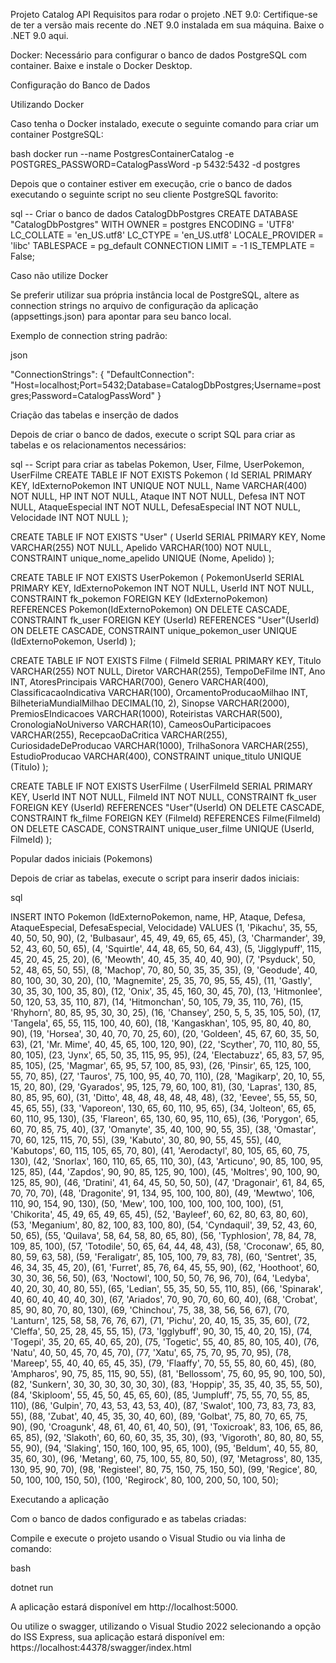 Projeto Catalog API
Requisitos para rodar o projeto
.NET 9.0: Certifique-se de ter a versão mais recente do .NET 9.0 instalada em sua máquina. Baixe o .NET 9.0 aqui.


Docker: Necessário para configurar o banco de dados PostgreSQL com container. Baixe e instale o Docker Desktop.


Configuração do Banco de Dados


Utilizando Docker


Caso tenha o Docker instalado, execute o seguinte comando para criar um container PostgreSQL:

bash
docker run --name PostgresContainerCatalog -e POSTGRES_PASSWORD=CatalogPassWord -p 5432:5432 -d postgres


Depois que o container estiver em execução, crie o banco de dados executando o seguinte script no seu cliente PostgreSQL favorito:

sql
-- Criar o banco de dados CatalogDbPostgres
CREATE DATABASE "CatalogDbPostgres"
WITH
    OWNER = postgres
    ENCODING = 'UTF8'
    LC_COLLATE = 'en_US.utf8'
    LC_CTYPE = 'en_US.utf8'
    LOCALE_PROVIDER = 'libc'
    TABLESPACE = pg_default
    CONNECTION LIMIT = -1
    IS_TEMPLATE = False;

Caso não utilize Docker


Se preferir utilizar sua própria instância local de PostgreSQL, altere as connection strings no arquivo de configuração da aplicação (appsettings.json) para apontar para seu banco local.


Exemplo de connection string padrão:


json

"ConnectionStrings": {
  "DefaultConnection": "Host=localhost;Port=5432;Database=CatalogDbPostgres;Username=postgres;Password=CatalogPassWord"
}


Criação das tabelas e inserção de dados


Depois de criar o banco de dados, execute o script SQL para criar as tabelas e os relacionamentos necessários:

sql
-- Script para criar as tabelas Pokemon, User, Filme, UserPokemon, UserFilme
CREATE TABLE IF NOT EXISTS Pokemon (
    Id SERIAL PRIMARY KEY,
    IdExternoPokemon INT UNIQUE NOT NULL,
    Name VARCHAR(400) NOT NULL,
    HP INT NOT NULL,
    Ataque INT NOT NULL,
    Defesa INT NOT NULL,
    AtaqueEspecial INT NOT NULL,
    DefesaEspecial INT NOT NULL,
    Velocidade INT NOT NULL
);



CREATE TABLE IF NOT EXISTS "User" (
    UserId SERIAL PRIMARY KEY,
    Nome VARCHAR(255) NOT NULL,
    Apelido VARCHAR(100) NOT NULL,
    CONSTRAINT unique_nome_apelido UNIQUE (Nome, Apelido)
);



CREATE TABLE IF NOT EXISTS UserPokemon (
    PokemonUserId SERIAL PRIMARY KEY,
    IdExternoPokemon INT NOT NULL,
    UserId INT NOT NULL,
    CONSTRAINT fk_pokemon FOREIGN KEY (IdExternoPokemon) REFERENCES Pokemon(IdExternoPokemon) ON DELETE CASCADE,
    CONSTRAINT fk_user FOREIGN KEY (UserId) REFERENCES "User"(UserId) ON DELETE CASCADE,
    CONSTRAINT unique_pokemon_user UNIQUE (IdExternoPokemon, UserId)
);



CREATE TABLE IF NOT EXISTS Filme (
    FilmeId SERIAL PRIMARY KEY,
    Titulo VARCHAR(255) NOT NULL,
    Diretor VARCHAR(255),
    TempoDeFilme INT,
    Ano INT,
    AtoresPrincipais VARCHAR(700),
    Genero VARCHAR(400),
    ClassificacaoIndicativa VARCHAR(100),
    OrcamentoProducaoMilhao INT,
    BilheteriaMundialMilhao DECIMAL(10, 2),
    Sinopse VARCHAR(2000),
    PremiosEIndicacoes VARCHAR(1000),
    Roteiristas VARCHAR(500),
    CronologiaNoUniverso VARCHAR(10),
    CameosOuParticipacoes VARCHAR(255),
    RecepcaoDaCritica VARCHAR(255),
    CuriosidadeDeProducao VARCHAR(1000),
    TrilhaSonora VARCHAR(255),
    EstudioProducao VARCHAR(400),
    CONSTRAINT unique_titulo UNIQUE (Titulo)
);



CREATE TABLE IF NOT EXISTS UserFilme (
    UserFilmeId SERIAL PRIMARY KEY,
    UserId INT NOT NULL,
    FilmeId INT NOT NULL,
    CONSTRAINT fk_user FOREIGN KEY (UserId) REFERENCES "User"(UserId) ON DELETE CASCADE,
    CONSTRAINT fk_filme FOREIGN KEY (FilmeId) REFERENCES Filme(FilmeId) ON DELETE CASCADE,
    CONSTRAINT unique_user_filme UNIQUE (UserId, FilmeId)
);


Popular dados iniciais (Pokemons)


Depois de criar as tabelas, execute o script para inserir dados iniciais:

sql



INSERT INTO Pokemon (IdExternoPokemon, name, HP, Ataque, Defesa, AtaqueEspecial, DefesaEspecial, Velocidade)
VALUES
    (1, 'Pikachu', 35, 55, 40, 50, 50, 90),
    (2, 'Bulbasaur', 45, 49, 49, 65, 65, 45),
    (3, 'Charmander', 39, 52, 43, 60, 50, 65),
    (4, 'Squirtle', 44, 48, 65, 50, 64, 43),
    (5, 'Jigglypuff', 115, 45, 20, 45, 25, 20),
    (6, 'Meowth', 40, 45, 35, 40, 40, 90),
    (7, 'Psyduck', 50, 52, 48, 65, 50, 55),
    (8, 'Machop', 70, 80, 50, 35, 35, 35),
    (9, 'Geodude', 40, 80, 100, 30, 30, 20),
    (10, 'Magnemite', 25, 35, 70, 95, 55, 45),
    (11, 'Gastly', 30, 35, 30, 100, 35, 80),
    (12, 'Onix', 35, 45, 160, 30, 45, 70),
    (13, 'Hitmonlee', 50, 120, 53, 35, 110, 87),
    (14, 'Hitmonchan', 50, 105, 79, 35, 110, 76),
    (15, 'Rhyhorn', 80, 85, 95, 30, 30, 25),
    (16, 'Chansey', 250, 5, 5, 35, 105, 50),
    (17, 'Tangela', 65, 55, 115, 100, 40, 60),
    (18, 'Kangaskhan', 105, 95, 80, 40, 80, 90),
    (19, 'Horsea', 30, 40, 70, 70, 25, 60),
    (20, 'Goldeen', 45, 67, 60, 35, 50, 63),
    (21, 'Mr. Mime', 40, 45, 65, 100, 120, 90),
    (22, 'Scyther', 70, 110, 80, 55, 80, 105),
    (23, 'Jynx', 65, 50, 35, 115, 95, 95),
    (24, 'Electabuzz', 65, 83, 57, 95, 85, 105),
    (25, 'Magmar', 65, 95, 57, 100, 85, 93),
    (26, 'Pinsir', 65, 125, 100, 55, 70, 85),
    (27, 'Tauros', 75, 100, 95, 40, 70, 110),
    (28, 'Magikarp', 20, 10, 55, 15, 20, 80),
    (29, 'Gyarados', 95, 125, 79, 60, 100, 81),
    (30, 'Lapras', 130, 85, 80, 85, 95, 60),
    (31, 'Ditto', 48, 48, 48, 48, 48, 48),
    (32, 'Eevee', 55, 55, 50, 45, 65, 55),
    (33, 'Vaporeon', 130, 65, 60, 110, 95, 65),
    (34, 'Jolteon', 65, 65, 60, 110, 95, 130),
    (35, 'Flareon', 65, 130, 60, 95, 110, 65),
    (36, 'Porygon', 65, 60, 70, 85, 75, 40),
    (37, 'Omanyte', 35, 40, 100, 90, 55, 35),
    (38, 'Omastar', 70, 60, 125, 115, 70, 55),
    (39, 'Kabuto', 30, 80, 90, 55, 45, 55),
    (40, 'Kabutops', 60, 115, 105, 65, 70, 80),
    (41, 'Aerodactyl', 80, 105, 65, 60, 75, 130),
    (42, 'Snorlax', 160, 110, 65, 65, 110, 30),
    (43, 'Articuno', 90, 85, 100, 95, 125, 85),
    (44, 'Zapdos', 90, 90, 85, 125, 90, 100),
    (45, 'Moltres', 90, 100, 90, 125, 85, 90),
    (46, 'Dratini', 41, 64, 45, 50, 50, 50),
    (47, 'Dragonair', 61, 84, 65, 70, 70, 70),
    (48, 'Dragonite', 91, 134, 95, 100, 100, 80),
    (49, 'Mewtwo', 106, 110, 90, 154, 90, 130),
    (50, 'Mew', 100, 100, 100, 100, 100, 100),
    (51, 'Chikorita', 45, 49, 65, 49, 65, 45),
    (52, 'Bayleef', 60, 62, 80, 63, 80, 60),
    (53, 'Meganium', 80, 82, 100, 83, 100, 80),
    (54, 'Cyndaquil', 39, 52, 43, 60, 50, 65),
    (55, 'Quilava', 58, 64, 58, 80, 65, 80),
    (56, 'Typhlosion', 78, 84, 78, 109, 85, 100),
    (57, 'Totodile', 50, 65, 64, 44, 48, 43),
    (58, 'Croconaw', 65, 80, 80, 59, 63, 58),
    (59, 'Feraligatr', 85, 105, 100, 79, 83, 78),
    (60, 'Sentret', 35, 46, 34, 35, 45, 20),
    (61, 'Furret', 85, 76, 64, 45, 55, 90),
    (62, 'Hoothoot', 60, 30, 30, 36, 56, 50),
    (63, 'Noctowl', 100, 50, 50, 76, 96, 70),
    (64, 'Ledyba', 40, 20, 30, 40, 80, 55),
    (65, 'Ledian', 55, 35, 50, 55, 110, 85),
    (66, 'Spinarak', 40, 60, 40, 40, 40, 30),
    (67, 'Ariados', 70, 90, 70, 60, 60, 40),
    (68, 'Crobat', 85, 90, 80, 70, 80, 130),
    (69, 'Chinchou', 75, 38, 38, 56, 56, 67),
    (70, 'Lanturn', 125, 58, 58, 76, 76, 67),
    (71, 'Pichu', 20, 40, 15, 35, 35, 60),
    (72, 'Cleffa', 50, 25, 28, 45, 55, 15),
    (73, 'Igglybuff', 90, 30, 15, 40, 20, 15),
    (74, 'Togepi', 35, 20, 65, 40, 65, 20),
    (75, 'Togetic', 55, 40, 85, 80, 105, 40),
    (76, 'Natu', 40, 50, 45, 70, 45, 70),
    (77, 'Xatu', 65, 75, 70, 95, 70, 95),
    (78, 'Mareep', 55, 40, 40, 65, 45, 35),
    (79, 'Flaaffy', 70, 55, 55, 80, 60, 45),
    (80, 'Ampharos', 90, 75, 85, 115, 90, 55),
    (81, 'Bellossom', 75, 60, 95, 90, 100, 50),
    (82, 'Sunkern', 30, 30, 30, 30, 30, 30),
    (83, 'Hoppip', 35, 35, 40, 35, 55, 50),
    (84, 'Skiploom', 55, 45, 50, 45, 65, 60),
    (85, 'Jumpluff', 75, 55, 70, 55, 85, 110),
    (86, 'Gulpin', 70, 43, 53, 43, 53, 40),
    (87, 'Swalot', 100, 73, 83, 73, 83, 55),
    (88, 'Zubat', 40, 45, 35, 30, 40, 60),
    (89, 'Golbat', 75, 80, 70, 65, 75, 90),
    (90, 'Croagunk', 48, 61, 40, 61, 40, 50),
    (91, 'Toxicroak', 83, 106, 65, 86, 65, 85),
    (92, 'Slakoth', 60, 60, 60, 35, 35, 30),
    (93, 'Vigoroth', 80, 80, 80, 55, 55, 90),
    (94, 'Slaking', 150, 160, 100, 95, 65, 100),
	(95, 'Beldum', 40, 55, 80, 35, 60, 30),
    (96, 'Metang', 60, 75, 100, 55, 80, 50),
    (97, 'Metagross', 80, 135, 130, 95, 90, 70),
    (98, 'Registeel', 80, 75, 150, 75, 150, 50),
    (99, 'Regice', 80, 50, 100, 100, 150, 50),
    (100, 'Regirock', 80, 100, 200, 50, 100, 50);





Executando a aplicação


Com o banco de dados configurado e as tabelas criadas:


Compile e execute o projeto usando o Visual Studio ou via linha de comando:

bash

dotnet run

A aplicação estará disponível em http://localhost:5000.

Ou utilize o swagger, utilizando o Visual Studio 2022 selecionando a opção do ISS Express, sua aplicação estará disponível em: https://localhost:44378/swagger/index.html
